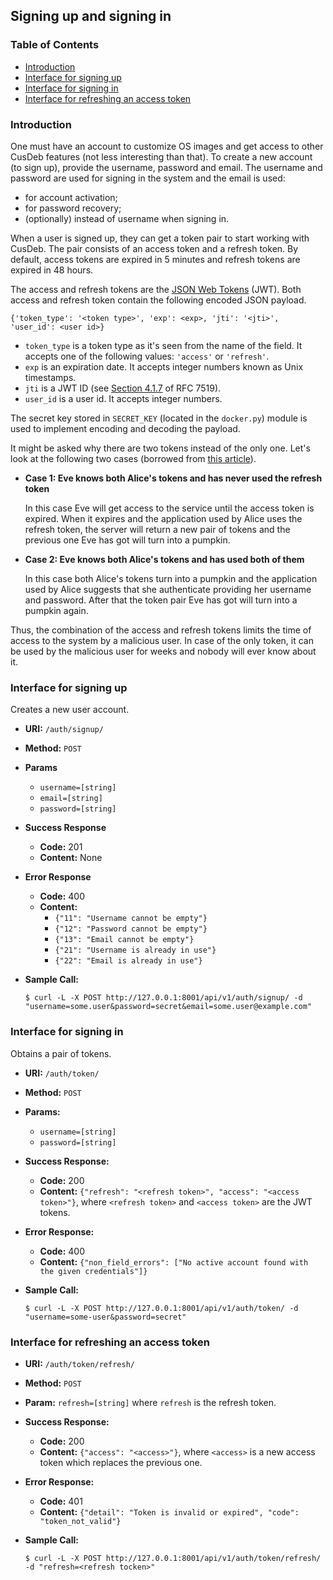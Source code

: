 ## Signing up and signing in

### Table of Contents

* [Introduction](#introduction)
* [Interface for signing up](#interface-for-signing-up)
* [Interface for signing in](#interface-for-signing-in)
* [Interface for refreshing an access token](#interface-for-refreshing-an-access-token)

### Introduction

One must have an account to customize OS images and get access to other CusDeb features (not less interesting than that). To create a new account (to sign up), provide the username, password and email. The username and password are used for signing in the system and the email is used:
* for account activation;
* for password recovery;
* (optionally) instead of username when signing in.

When a user is signed up, they can get a token pair to start working with CusDeb. The pair consists of an access token and a refresh token. By default, access tokens are expired in 5 minutes and refresh tokens are expired in 48 hours.

The access and refresh tokens are the [JSON Web Tokens](https://jwt.io) (JWT). Both access and refresh token contain the following encoded JSON payload.

```
{'token_type': '<token type>', 'exp': <exp>, 'jti': '<jti>', 'user_id': <user id>}
```

* `token_type` is a token type as it's seen from the name of the field. It accepts one of the following values: `'access'` or `'refresh'`.
* `exp` is an expiration date. It accepts integer numbers known as Unix timestamps.
* `jti` is a JWT ID (see [Section 4.1.7](https://tools.ietf.org/html/rfc7519#page-10) of RFC 7519).
* `user_id` is a user id. It accepts integer numbers.

The secret key stored in `SECRET_KEY` (located in the `docker.py`) module is used to implement encoding and decoding the payload.

It might be asked why there are two tokens instead of the only one. Let's look at the following two cases (borrowed from [this article](https://habr.com/ru/company/Voximplant/blog/323160/)).

* **Case 1: Eve knows both Alice's tokens and has never used the refresh token**

  In this case Eve will get access to the service until the access token is expired. When it expires and the application used by Alice uses the refresh token, the server will return a new pair of tokens and the previous one Eve has got will turn into a pumpkin.

* **Case 2: Eve knows both Alice's tokens and has used both of them**

  In this case both Alice's tokens turn into a pumpkin and the application used by Alice suggests that she authenticate providing her username and password. After that the token pair Eve has got will turn into a pumpkin again.

Thus, the combination of the access and refresh tokens limits the time of access to the system by a malicious user. In case of the only token, it can be used by the malicious user for weeks and nobody will ever know about it.

### Interface for signing up

Creates a new user account.

* **URI:** `/auth/signup/`
* **Method:** `POST`
* **Params**
  * `username=[string]`
  * `email=[string]`
  * `password=[string]`
* **Success Response**
  * **Code:** 201
  * **Content:** None
* **Error Response**
  * **Code:** 400
  * **Content:**
    * `{"11": "Username cannot be empty"}`
    * `{"12": "Password cannot be empty"}`
    * `{"13": "Email cannot be empty"}`
    * `{"21": "Username is already in use"}`
    * `{"22": "Email is already in use"}`
* **Sample Call:**

  `$ curl -L -X POST http://127.0.0.1:8001/api/v1/auth/signup/ -d "username=some.user&password=secret&email=some.user@example.com"`

### Interface for signing in

Obtains a pair of tokens.

* **URI:** `/auth/token/`
* **Method:** `POST`
* **Params:**
  * `username=[string]`
  * `password=[string]`
* **Success Response:**
  * **Code:** 200
  * **Content:** `{"refresh": "<refresh token>", "access": "<access token>"}`, where `<refresh token>` and `<access token>` are the JWT tokens.
* **Error Response:**
  * **Code:** 400
  * **Content:** `{"non_field_errors": ["No active account found with the given credentials"]}`
* **Sample Call:**

  `$ curl -L -X POST http://127.0.0.1:8001/api/v1/auth/token/ -d "username=some-user&password=secret"`

### Interface for refreshing an access token

* **URI:** `/auth/token/refresh/`
* **Method:** `POST`
* **Param:** `refresh=[string]` where `refresh` is the refresh token.
* **Success Response:**
  * **Code:** 200
  * **Content:** `{"access": "<access>"}`, where `<access>` is a new access token which replaces the previous one.
* **Error Response:**
  * **Code:** 401
  * **Content:** `{"detail": "Token is invalid or expired", "code": "token_not_valid"}`
* **Sample Call:**

  `$ curl -L -X POST http://127.0.0.1:8001/api/v1/auth/token/refresh/ -d "refresh=<refresh tocken>"`
